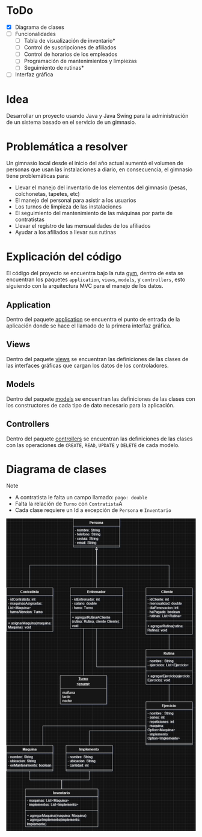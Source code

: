 # ToDo
- [x] Diagrama de clases
- [ ] Funcionalidades
  - [ ] Tabla de visualización de inventario*
  - [ ] Control de suscripciones de afiliados
  - [ ] Control de horarios de los empleados
  - [ ] Programación de mantenimientos y limpiezas
  - [ ] Seguimiento de rutinas*
- [ ] Interfaz gráfica

# Idea
Desarrollar un proyecto usando Java y Java Swing para la administración de un sistema basado en el servicio de un gimnasio.

# Problemática a resolver
Un gimnasio local desde el inicio del año actual aumentó el volumen de personas que usan las instalaciones a diario, en consecuencia, el gimnasio tiene problemáticas para:
- Llevar el manejo del inventario de los elementos del gimnasio (pesas, colchonetas, tapetes, etc)
- El manejo del personal para asistir a los usuarios
- Los turnos de limpieza de las instalaciones
- El seguimiento del mantenimiento de las máquinas por parte de contratistas
- Llevar el registro de las mensualidades de los afiliados
- Ayudar a los afiliados a llevar sus rutinas

#  Explicación del código
El código del proyecto se encuentra bajo la ruta [gym](./src/local/gym), dentro de esta se encuentran los paquetes `application`, `views`, `models`, y `controllers`, esto siguiendo con la arquitectura MVC para el manejo de los datos.

## Application
Dentro del paquete [application](src/local/gym/application) se encuentra el punto de entrada de la aplicación donde se hace el llamado de la primera interfaz gráfica.

## Views
Dentro del paquete [views](src/local/gym/views) se encuentran las definiciones de las clases de las interfaces gráficas que cargan los datos de los controladores.

## Models
Dentro del paquete [models](src/local/gym/models) se encuentran las definiciones de las clases con los constructores de cada tipo de dato necesario para la aplicación.

## Controllers
Dentro del paquete [controllers](src/local/gym/controllers) se encuentran las definiciones de las clases con las operaciones de `CREATE`, `READ`, `UPDATE` y `DELETE` de cada modelo.

# Diagrama de clases
> [!NOTE]  
> - A contratista le falta un campo llamado: `pago: double`
> - Falta la relación de `Turno` con `Contratista`A
> - Cada clase requiere un Id a excepción de `Persona` e `Inventario`

![Diagrama de clases](./imgs/Clases.png)
